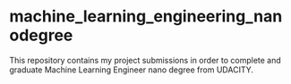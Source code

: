 # machine_learning_engineering_nanodegree
This repository contains my project submissions in order to complete and graduate Machine Learning Engineer nano degree from UDACITY.
